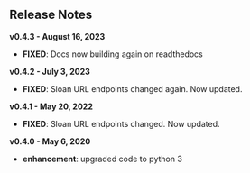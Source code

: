 
## Release Notes

**v0.4.3 - August 16, 2023**

* **FIXED**: Docs now building again on readthedocs

**v0.4.2 - July 3, 2023**

* **FIXED**: Sloan URL endpoints changed again. Now updated.

**v0.4.1 - May 20, 2022**

* **FIXED**: Sloan URL endpoints changed. Now updated.

**v0.4.0 - May 6, 2020**

* **enhancement**: upgraded code to python 3

